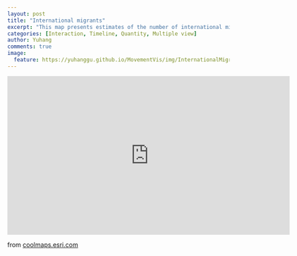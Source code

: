 ```yaml
---
layout: post
title: "International migrants"
excerpt: "This map presents estimates of the number of international migrants by destination and origin. It uses the dataset Trends in International Migrant Stock: The 2013 Revision provided by the United Nations Department of Economic and Social Affairs. This dataset contains time-series of estimates and projections of the number of international migrants in the 232 countries or areas for the years 1990, 2000, 2010 and 2013."
categories: [Interaction, Timeline, Quantity, Multiple view]
author: Yuhang
comments: true
image:
  feature: https://yuhanggu.github.io/MovementVis/img/InternationalMigrants.png
---
```


<div>
    <iframe src="http://coolmaps.esri.com/Migration/Trends/" width="640" height="360" frameborder="0"></iframe>
    <br>
</div>


<p>from <a href="http://coolmaps.esri.com/Migration/Trends/">coolmaps.esri.com</a></p>